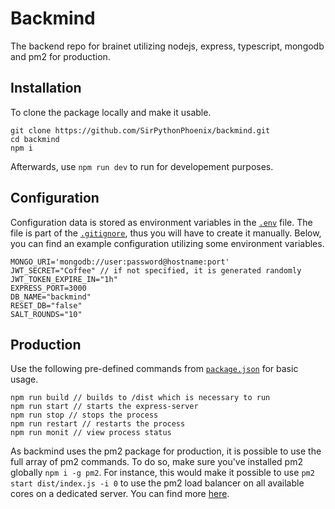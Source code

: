 # Backmind
The backend repo for brainet utilizing nodejs, express, typescript, mongodb and pm2 for production. 

## Installation

To clone the package locally and make it usable. 

```
git clone https://github.com/SirPythonPhoenix/backmind.git
cd backmind
npm i
```

Afterwards, use `npm run dev` to run for developement purposes. 

## Configuration

Configuration data is stored as environment variables in the [`.env`](/.env) file. 
The file is part of the [`.gitignore`](/.env), thus you will have to create it manually. 
Below, you can find an example configuration utilizing some environment variables. 

```
MONGO_URI='mongodb://user:password@hostname:port'
JWT_SECRET="Coffee" // if not specified, it is generated randomly
JWT_TOKEN_EXPIRE_IN="1h"
EXPRESS_PORT=3000
DB_NAME="backmind"
RESET_DB="false"
SALT_ROUNDS="10"
```

## Production

Use the following pre-defined commands from [`package.json`](/package.json) for basic usage. 

```
npm run build // builds to /dist which is necessary to run
npm run start // starts the express-server 
npm run stop // stops the process
npm run restart // restarts the process
npm run monit // view process status
```

As backmind uses the pm2 package for production, it is possible to use the full array of pm2 commands. To do so, make sure you've installed pm2 globally `npm i -g pm2`. For instance, this would make it possible to use `pm2 start dist/index.js -i 0` to use the pm2 load balancer on all available cores on a dedicated server. You can find more [here](https://github.com/Unitech/pm2). 

